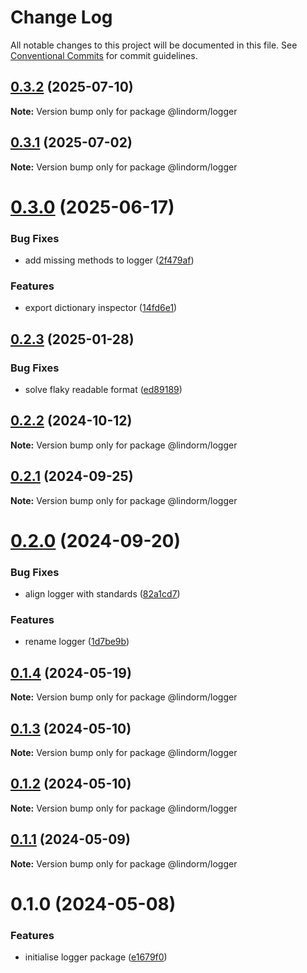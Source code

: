 # Change Log

All notable changes to this project will be documented in this file.
See [Conventional Commits](https://conventionalcommits.org) for commit guidelines.

## [0.3.2](https://github.com/lindorm-io/monorepo/compare/@lindorm/logger@0.3.1...@lindorm/logger@0.3.2) (2025-07-10)

**Note:** Version bump only for package @lindorm/logger

## [0.3.1](https://github.com/lindorm-io/monorepo/compare/@lindorm/logger@0.3.0...@lindorm/logger@0.3.1) (2025-07-02)

**Note:** Version bump only for package @lindorm/logger

# [0.3.0](https://github.com/lindorm-io/monorepo/compare/@lindorm/logger@0.2.3...@lindorm/logger@0.3.0) (2025-06-17)

### Bug Fixes

- add missing methods to logger ([2f479af](https://github.com/lindorm-io/monorepo/commit/2f479afeae63a0de5b98377b5f49d26314fdac9c))

### Features

- export dictionary inspector ([14fd6e1](https://github.com/lindorm-io/monorepo/commit/14fd6e13c386d9e0c9f8864db5e3b1dc2f0ee9d9))

## [0.2.3](https://github.com/lindorm-io/monorepo/compare/@lindorm/logger@0.2.2...@lindorm/logger@0.2.3) (2025-01-28)

### Bug Fixes

- solve flaky readable format ([ed89189](https://github.com/lindorm-io/monorepo/commit/ed89189115c6c4e24a8c641f937aa1708de3a13a))

## [0.2.2](https://github.com/lindorm-io/monorepo/compare/@lindorm/logger@0.2.1...@lindorm/logger@0.2.2) (2024-10-12)

**Note:** Version bump only for package @lindorm/logger

## [0.2.1](https://github.com/lindorm-io/monorepo/compare/@lindorm/logger@0.2.0...@lindorm/logger@0.2.1) (2024-09-25)

**Note:** Version bump only for package @lindorm/logger

# [0.2.0](https://github.com/lindorm-io/monorepo/compare/@lindorm/logger@0.1.4...@lindorm/logger@0.2.0) (2024-09-20)

### Bug Fixes

- align logger with standards ([82a1cd7](https://github.com/lindorm-io/monorepo/commit/82a1cd771fa53c28cce28b6db8d627303126c9fa))

### Features

- rename logger ([1d7be9b](https://github.com/lindorm-io/monorepo/commit/1d7be9bf801fc817b9ef28c2a7eec30e64cb305e))

## [0.1.4](https://github.com/lindorm-io/monorepo/compare/@lindorm/logger@0.1.3...@lindorm/logger@0.1.4) (2024-05-19)

**Note:** Version bump only for package @lindorm/logger

## [0.1.3](https://github.com/lindorm-io/monorepo/compare/@lindorm/logger@0.1.2...@lindorm/logger@0.1.3) (2024-05-10)

**Note:** Version bump only for package @lindorm/logger

## [0.1.2](https://github.com/lindorm-io/monorepo/compare/@lindorm/logger@0.1.1...@lindorm/logger@0.1.2) (2024-05-10)

**Note:** Version bump only for package @lindorm/logger

## [0.1.1](https://github.com/lindorm-io/monorepo/compare/@lindorm/logger@0.1.0...@lindorm/logger@0.1.1) (2024-05-09)

**Note:** Version bump only for package @lindorm/logger

# 0.1.0 (2024-05-08)

### Features

- initialise logger package ([e1679f0](https://github.com/lindorm-io/monorepo/commit/e1679f0a574b2ad54e7643dd74fcebc25cd4f0cd))
